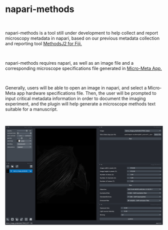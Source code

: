 # napari-methods

<br>

napari-methods is a tool still under development to help collect and report microscopy metadata in napari, based on our previous metadata collection and reporting tool [MethodsJ2 for Fiji.](https://github.com/ABIF-McGill/MethodsJ2)

<br>

napari-methods requires napari, as well as an image file and a corresponding microscope specifications file generated in [Micro-Meta App.](https://github.com/WU-BIMAC/MicroMetaApp-Electron/releases/tag/1.2.2-b1-1)

<br>

Generally, users will be able to open an image in napari, and select a Micro-Meta app hardware specifications file. Then, the user will be prompted to input critical metadata information in order to document the imaging experiment, and the plugin will help generate a microscope methods text suitable for a manuscript.

<br>

![Montage_BPAE__8bit_Montage](https://github.com/ABIF-McGill/napari-methods/blob/main/demo2.png)

<br>

